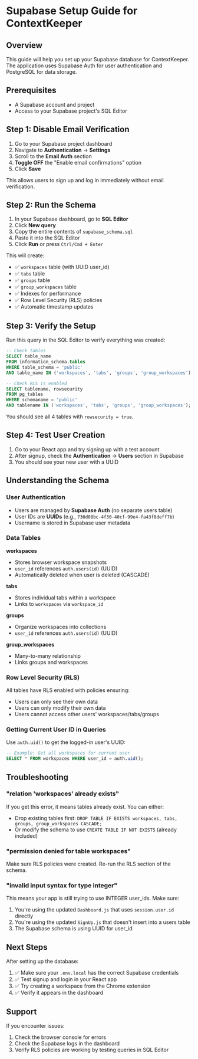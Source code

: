 # Supabase Setup Guide for ContextKeeper

## Overview

This guide will help you set up your Supabase database for ContextKeeper. The application uses Supabase Auth for user authentication and PostgreSQL for data storage.

## Prerequisites

- A Supabase account and project
- Access to your Supabase project's SQL Editor

## Step 1: Disable Email Verification

1. Go to your Supabase project dashboard
2. Navigate to **Authentication** → **Settings**
3. Scroll to the **Email Auth** section
4. **Toggle OFF** the "Enable email confirmations" option
5. Click **Save**

This allows users to sign up and log in immediately without email verification.

## Step 2: Run the Schema

1. In your Supabase dashboard, go to **SQL Editor**
2. Click **New query**
3. Copy the entire contents of `supabase_schema.sql`
4. Paste it into the SQL Editor
5. Click **Run** or press `Ctrl/Cmd + Enter`

This will create:
- ✅ `workspaces` table (with UUID user_id)
- ✅ `tabs` table
- ✅ `groups` table
- ✅ `group_workspaces` table
- ✅ Indexes for performance
- ✅ Row Level Security (RLS) policies
- ✅ Automatic timestamp updates

## Step 3: Verify the Setup

Run this query in the SQL Editor to verify everything was created:

```sql
-- Check tables
SELECT table_name
FROM information_schema.tables
WHERE table_schema = 'public'
AND table_name IN ('workspaces', 'tabs', 'groups', 'group_workspaces');

-- Check RLS is enabled
SELECT tablename, rowsecurity
FROM pg_tables
WHERE schemaname = 'public'
AND tablename IN ('workspaces', 'tabs', 'groups', 'group_workspaces');
```

You should see all 4 tables with `rowsecurity = true`.

## Step 4: Test User Creation

1. Go to your React app and try signing up with a test account
2. After signup, check the **Authentication** → **Users** section in Supabase
3. You should see your new user with a UUID

## Understanding the Schema

### User Authentication
- Users are managed by **Supabase Auth** (no separate users table)
- User IDs are **UUIDs** (e.g., `730d08bc-4f30-40cf-99e4-fa43f8deff7b`)
- Username is stored in Supabase user metadata

### Data Tables

**workspaces**
- Stores browser workspace snapshots
- `user_id` references `auth.users(id)` (UUID)
- Automatically deleted when user is deleted (CASCADE)

**tabs**
- Stores individual tabs within a workspace
- Links to `workspaces` via `workspace_id`

**groups**
- Organize workspaces into collections
- `user_id` references `auth.users(id)` (UUID)

**group_workspaces**
- Many-to-many relationship
- Links groups and workspaces

### Row Level Security (RLS)

All tables have RLS enabled with policies ensuring:
- Users can only see their own data
- Users can only modify their own data
- Users cannot access other users' workspaces/tabs/groups

### Getting Current User ID in Queries

Use `auth.uid()` to get the logged-in user's UUID:

```sql
-- Example: Get all workspaces for current user
SELECT * FROM workspaces WHERE user_id = auth.uid();
```

## Troubleshooting

### "relation 'workspaces' already exists"
If you get this error, it means tables already exist. You can either:
- Drop existing tables first: `DROP TABLE IF EXISTS workspaces, tabs, groups, group_workspaces CASCADE;`
- Or modify the schema to use `CREATE TABLE IF NOT EXISTS` (already included)

### "permission denied for table workspaces"
Make sure RLS policies were created. Re-run the RLS section of the schema.

### "invalid input syntax for type integer"
This means your app is still trying to use INTEGER user_ids. Make sure:
1. You're using the updated `Dashboard.js` that uses `session.user.id` directly
2. You're using the updated `SignUp.js` that doesn't insert into a users table
3. The Supabase schema is using UUID for user_id

## Next Steps

After setting up the database:
1. ✅ Make sure your `.env.local` has the correct Supabase credentials
2. ✅ Test signup and login in your React app
3. ✅ Try creating a workspace from the Chrome extension
4. ✅ Verify it appears in the dashboard

## Support

If you encounter issues:
1. Check the browser console for errors
2. Check the Supabase logs in the dashboard
3. Verify RLS policies are working by testing queries in SQL Editor
